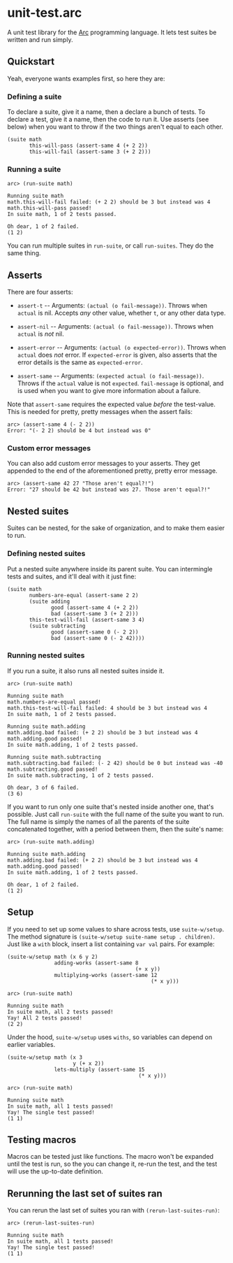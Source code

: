 # unit-test.arc

A unit test library for the [Arc](http://www.arclanguage.org/) programming language. It lets test suites be written and run simply.

## Quickstart

Yeah, everyone wants examples first, so here they are:

### Defining a suite

To declare a suite, give it a name, then a declare a bunch of tests. To declare a test, give it a name, then the code to run it. Use asserts (see below) when you want to throw if the two things aren't equal to each other.

    (suite math
           this-will-pass (assert-same 4 (+ 2 2))
           this-will-fail (assert-same 3 (+ 2 2)))


### Running a suite

    arc> (run-suite math)

    Running suite math
    math.this-will-fail failed: (+ 2 2) should be 3 but instead was 4
    math.this-will-pass passed!
    In suite math, 1 of 2 tests passed.

    Oh dear, 1 of 2 failed.
    (1 2)

You can run multiple suites in `run-suite`, or call `run-suites`. They do the same thing.

## Asserts

There are four asserts:

* `assert-t` -- Arguments: `(actual (o fail-message))`. Throws when `actual` is nil. Accepts _any_ other value, whether `t`, or any other data type.

* `assert-nil` -- Arguments: `(actual (o fail-message))`. Throws when `actual` is *not* nil.

* `assert-error` -- Arguments: `(actual (o expected-error))`. Throws when `actual` does *not* error. If `expected-error` is given, also asserts that the error details is the same as `expected-error`.

* `assert-same` -- Arguments: `(expected actual (o fail-message))`. Throws if the `actual` value is not `expected`. `fail-message` is optional, and is used when you want to give more information about a failure.

Note that `assert-same` requires the expected value *before* the test-value. This is needed for pretty, pretty messages when the assert fails:

    arc> (assert-same 4 (- 2 2))
    Error: "(- 2 2) should be 4 but instead was 0"

### Custom error messages

You can also add custom error messages to your asserts. They get appended to the end of the aforementioned pretty, pretty error message.

    arc> (assert-same 42 27 "Those aren't equal?!")
    Error: "27 should be 42 but instead was 27. Those aren't equal?!"

## Nested suites

Suites can be nested, for the sake of organization, and to make them easier to run.

### Defining nested suites

Put a nested suite anywhere inside its parent suite. You can intermingle tests and suites, and it'll deal with it just fine:

    (suite math
           numbers-are-equal (assert-same 2 2)
           (suite adding
                  good (assert-same 4 (+ 2 2))
                  bad (assert-same 3 (+ 2 2)))
           this-test-will-fail (assert-same 3 4)
           (suite subtracting
                  good (assert-same 0 (- 2 2))
                  bad (assert-same 0 (- 2 42))))

### Running nested suites

If you run a suite, it also runs all nested suites inside it.


    arc> (run-suite math)

    Running suite math
    math.numbers-are-equal passed!
    math.this-test-will-fail failed: 4 should be 3 but instead was 4
    In suite math, 1 of 2 tests passed.

    Running suite math.adding
    math.adding.bad failed: (+ 2 2) should be 3 but instead was 4
    math.adding.good passed!
    In suite math.adding, 1 of 2 tests passed.

    Running suite math.subtracting
    math.subtracting.bad failed: (- 2 42) should be 0 but instead was -40
    math.subtracting.good passed!
    In suite math.subtracting, 1 of 2 tests passed.

    Oh dear, 3 of 6 failed.
    (3 6)

If you want to run only one suite that's nested inside another one, that's possible. Just call `run-suite` with the full name of the suite you want to run. The full name is simply the names of all the parents of the suite concatenated together, with a period between them, then the suite's name:

    arc> (run-suite math.adding)

    Running suite math.adding
    math.adding.bad failed: (+ 2 2) should be 3 but instead was 4
    math.adding.good passed!
    In suite math.adding, 1 of 2 tests passed.

    Oh dear, 1 of 2 failed.
    (1 2)


## Setup

If you need to set up some values to share across tests, use `suite-w/setup`. The method signature is `(suite-w/setup suite-name setup . children)`. Just like a `with` block, insert a list containing `var val` pairs. For example:

    (suite-w/setup math (x 6 y 2)
                   adding-works (assert-same 8
                                             (+ x y))
                   multiplying-works (assert-same 12
                                                  (* x y)))

    arc> (run-suite math)

    Running suite math
    In suite math, all 2 tests passed!
    Yay! All 2 tests passed!
    (2 2)


Under the hood, `suite-w/setup` uses `withs`, so variables can depend on earlier variables.

    (suite-w/setup math (x 3
                         y (+ x 2))
                   lets-multiply (assert-same 15
                                              (* x y)))

    arc> (run-suite math)

    Running suite math
    In suite math, all 1 tests passed!
    Yay! The single test passed!
    (1 1)


## Testing macros

Macros can be tested just like functions. The macro won't be expanded until the test is run, so the you can change it, re-run the test, and the test will use the up-to-date definition.

## Rerunning the last set of suites ran

You can rerun the last set of suites you ran with `(rerun-last-suites-run)`:

    arc> (rerun-last-suites-run)

    Running suite math
    In suite math, all 1 tests passed!
    Yay! The single test passed!
    (1 1)
